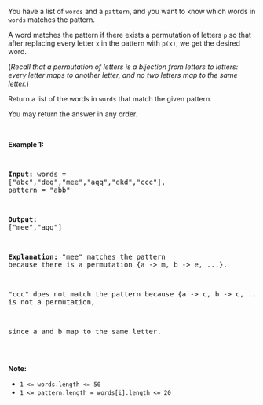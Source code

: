 You have a list of&nbsp;`` words `` and a `` pattern ``, and you want to know which words in `` words `` matches the pattern.

A word matches the pattern if there exists a permutation of letters `` p `` so that after replacing every letter `` x `` in the pattern with `` p(x) ``, we get the desired word.

(_Recall that a permutation of letters is a bijection from letters to letters: every letter maps to another letter, and no two letters map to the same letter._)

Return a list of the words in `` words ``&nbsp;that match the given pattern.&nbsp;

You may return the answer in any order.

&nbsp;

<div>
<p><strong>Example 1:</strong></p>
<pre>
<strong>Input: </strong>words = <span id="example-input-1-1">["abc","deq","mee","aqq","dkd","ccc"]</span>, pattern = <span id="example-input-1-2">"abb"</span>
<strong>Output: </strong><span id="example-output-1">["mee","aqq"]</span>
<strong><span>Explanation: </span></strong>"mee" matches the pattern because there is a permutation {a -&gt; m, b -&gt; e, ...}. 
"ccc" does not match the pattern because {a -&gt; c, b -&gt; c, ...} is not a permutation,
since a and b map to the same letter.</pre>
<p>&nbsp;</p>
<p><strong>Note:</strong></p>
<ul>
<li><code>1 &lt;= words.length &lt;= 50</code></li>
<li><code>1 &lt;= pattern.length = words[i].length&nbsp;&lt;= 20</code></li>
</ul>
</div>